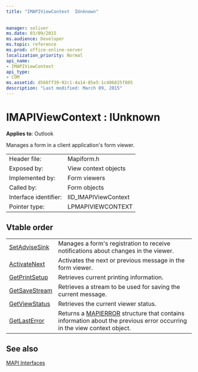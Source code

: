 ```yaml
---
title: "IMAPIViewContext  IUnknown"
 
 
manager: soliver
ms.date: 03/09/2015
ms.audience: Developer
ms.topic: reference
ms.prod: office-online-server
localization_priority: Normal
api_name:
- IMAPIViewContext
api_type:
- COM
ms.assetid: d566ff39-92c1-4a14-85e5-1c406825f805
description: "Last modified: March 09, 2015"
---
```


# IMAPIViewContext : IUnknown

  
  
**Applies to**: Outlook 
  
Manages a form in a client application's form viewer. 
  
|||
|:-----|:-----|
|Header file:  <br/> |Mapiform.h  <br/> |
|Exposed by:  <br/> |View context objects  <br/> |
|Implemented by:  <br/> |Form viewers  <br/> |
|Called by:  <br/> |Form objects  <br/> |
|Interface identifier:  <br/> |IID_IMAPIViewContext  <br/> |
|Pointer type:  <br/> |LPMAPIVIEWCONTEXT  <br/> |
   
## Vtable order

|||
|:-----|:-----|
|[SetAdviseSink](imapiviewcontext-setadvisesink.md) <br/> |Manages a form's registration to receive notifications about changes in the viewer.  <br/> |
|[ActivateNext](imapiviewcontext-activatenext.md) <br/> |Activates the next or previous message in the form viewer.  <br/> |
|[GetPrintSetup](imapiviewcontext-getprintsetup.md) <br/> |Retrieves current printing information.  <br/> |
|[GetSaveStream](imapiviewcontext-getsavestream.md) <br/> |Retrieves a stream to be used for saving the current message.  <br/> |
|[GetViewStatus](imapiviewcontext-getviewstatus.md) <br/> |Retrieves the current viewer status.  <br/> |
|[GetLastError](imapiviewcontext-getlasterror.md) <br/> |Returns a [MAPIERROR](mapierror.md) structure that contains information about the previous error occurring in the view context object.  <br/> |
   
## See also



[MAPI Interfaces](mapi-interfaces.md)

